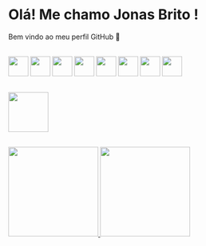 

# Olá! Me chamo Jonas Brito ! 
Bem vindo ao meu perfil GitHub 👋

<div style="display: inline_block;"><br>
  
  <img heigth="30" width="40" src="https://cdn.jsdelivr.net/gh/devicons/devicon/icons/react/react-original-wordmark.svg" />
  <img heigth="30" width="40" src="https://cdn.jsdelivr.net/gh/devicons/devicon/icons/angularjs/angularjs-plain.svg" />
  <img heigth="30" width="40" src="https://cdn.jsdelivr.net/gh/devicons/devicon/icons/bootstrap/bootstrap-original.svg" />
  <img heigth="30" width="40" src="https://cdn.jsdelivr.net/gh/devicons/devicon/icons/nodejs/nodejs-original.svg" />
  <img heigth="30" width="40" src="https://cdn.jsdelivr.net/gh/devicons/devicon/icons/javascript/javascript-original.svg" />
  <img heigth="30" width="40" src="https://cdn.jsdelivr.net/gh/devicons/devicon/icons/typescript/typescript-original.svg" />
  <img heigth="30" width="40" src="https://cdn.jsdelivr.net/gh/devicons/devicon/icons/html5/html5-original.svg" />
  <img heigth="30" width="40" src="https://cdn.jsdelivr.net/gh/devicons/devicon/icons/css3/css3-original.svg" />
</div>

##
<div>
  <a href="mailto:jonas2004brito@gmail.com"><img heigth="80" width="80" src="https://img.shields.io/badge/Gmail-D14836?style=for-the-badge&logo=gmail&logoColor=white" target="_blank"></a>
</div>

##

<div>
  <a href="https://github.com/Box-Cod">
  <img height="180em" src="https://github-readme-stats.vercel.app/api/top-langs/?username=Box-Cod&layout=compact&langs_count=7&theme=dracula"/>
  <img height="180em" src="https://github-readme-stats.vercel.app/api?username=Box-Cod&show_icons=true&theme=dracula&include_all_commits=true&count_private=true"/>
</div>

